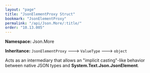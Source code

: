 ```yaml
---
layout: "page"
title: "JsonElementProxy Struct"
bookmark: "JsonElementProxy"
permalink: "/api/Json.More/:title/"
order: "10.13.005"
---
```

**Namespace:** Json.More

**Inheritance:**
`JsonElementProxy`
 🡒 
`ValueType`
 🡒 
`object`

Acts as an intermediary that allows an "implicit casting"-like behavior between
native JSON types and **System.Text.Json.JsonElement**.

